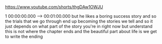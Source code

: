 https://www.youtube.com/shorts/thgDAw1OWJU

1 00:00:00.000 --\> 00:01:00.000 but he likes a boring success story and
so the trials that we go through end up becoming the stories we tell and
so it just depends on what part of the story you're in right now but
understand this is not where the chapter ends and the beautiful part
about life is we get to write the ending
